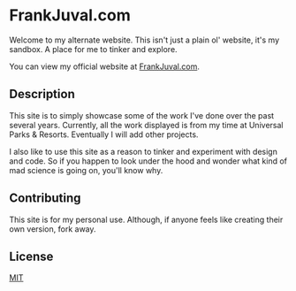 # FrankJuval.com
Welcome to my alternate website. This isn't just a plain ol' website, it's my sandbox. A place for me to tinker and explore.

You can view my official website at [FrankJuval.com](https://www.frankjuval.com).

## Description
This site is to simply showcase some of the work I've done over the past several years. Currently, all the work displayed is from my time at Universal Parks & Resorts. Eventually I will add other projects.

I also like to use this site as a reason to tinker and experiment with design and code. So if you happen to look under the hood and wonder what kind of mad science is going on, you'll know why. 

## Contributing
This site is for my personal use. Although, if anyone feels like creating their own version, fork away.

## License
[MIT](https://choosealicense.com/licenses/mit/)